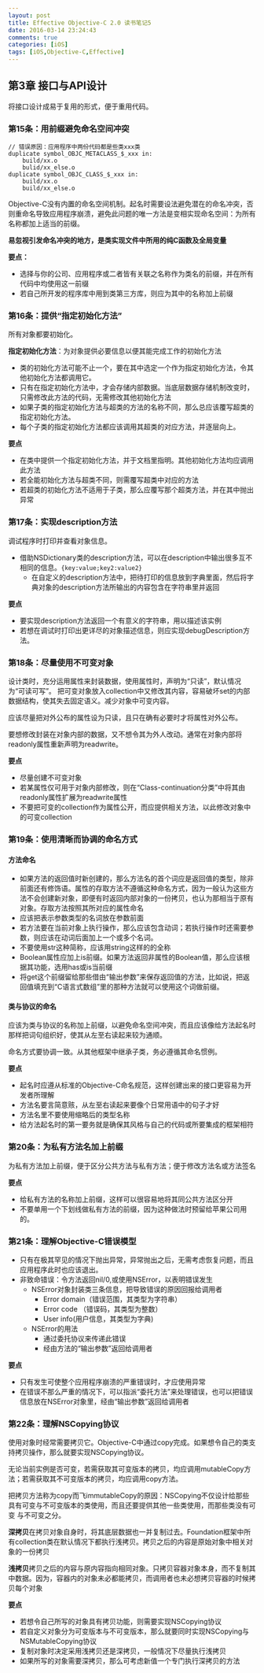 ```yaml
---
layout: post
title: Effective Objective-C 2.0 读书笔记5
date: 2016-03-14 23:24:43
comments: true
categories: [iOS]
tags: [iOS,Objective-C,Effective]
---
```

## 第3章 接口与API设计
将接口设计成易于复用的形式，便于重用代码。

### 第15条：用前缀避免命名空间冲突
```objc
// 错误原因：应用程序中两份代码都是些类xxx类
duplicate symbol_OBJC_METACLASS_$_xxx in:
	build/xx.o
	bulid/xx_else.o
duplicate symbol_OBJC_CLASS_$_xxx in:
	build/xx.o
	build/xx_else.o
```
Objective-C没有内置的命名空间机制。起名时需要设法避免潜在的命名冲突，否则重命名导致应用程序崩溃，避免此问题的唯一方法是变相实现命名空间：为所有名称都加上适当的前缀。

**易忽视引发命名冲突的地方，是类实现文件中所用的纯C函数及全局变量**

<!-- more -->
**要点：**

* 选择与你的公司、应用程序或二者皆有关联之名称作为类名的前缀，并在所有代码中均使用这一前缀
* 若自己所开发的程序库中用到类第三方库，则应为其中的名称加上前缀

### 第16条：提供“指定初始化方法”
所有对象都要初始化。

**指定初始化方法**：为对象提供必要信息以便其能完成工作的初始化方法

* 类的初始化方法可能不止一个，要在其中选定一个作为指定初始化方法，令其他初始化方法都调用它。
* 只有在指定初始化方法中，才会存储内部数据。当底层数据存储机制改变时，只需修改此方法的代码，无需修改其他初始化方法
* 如果子类的指定初始化方法与超类的方法的名称不同，那么总应该覆写超类的指定初始化方法。 
* 每个子类的指定初始化方法都应该调用其超类的对应方法，并逐层向上。

**要点**

* 在类中提供一个指定初始化方法，并于文档里指明。其他初始化方法均应调用此方法
* 若全能初始化方法与超类不同，则需覆写超类中对应的方法
* 若超类的初始化方法不适用于子类，那么应覆写那个超类方法，并在其中抛出异常

### 第17条：实现description方法
调试程序时打印并查看对象信息。

* 借助NSDictionary类的description方法，可以在description中输出很多互不相同的信息。`{key:value;key2:value2}`
	* 在自定义的description方法中，把待打印的信息放到字典里面，然后将字典对象的description方法所输出的内容包含在字符串里并返回

**要点**

* 要实现description方法返回一个有意义的字符串，用以描述该实例
* 若想在调试时打印出更详尽的对象描述信息，则应实现debugDescription方法。

### 第18条：尽量使用不可变对象

设计类时，充分运用属性来封装数据，使用属性时，声明为“只读”，默认情况为“可读可写”。
把可变对象放入collection中又修改其内容，容易破坏set的内部数据结构，使其失去固定语义。减少对象中可变内容。

应该尽量把对外公布的属性设为只读，且只在确有必要时才将属性对外公布。

要想修改封装在对象内部的数据，又不想令其为外人改动。通常在对象内部将readonly属性重新声明为readwrite。

**要点**

* 尽量创建不可变对象
* 若某属性仅可用于对象内部修改，则在“Class-continuation分类”中将其由readonly属性扩展为readwrite属性
* 不要把可变的collection作为属性公开，而应提供相关方法，以此修改对象中的可变collection

### 第19条：使用清晰而协调的命名方式

#### 方法命名
* 如果方法的返回值时新创建的，那么方法名的首个词应是返回值的类型，除非前面还有修饰语。属性的存取方法不遵循这种命名方式，因为一般认为这些方法不会创建新对象，即便有时返回内部对象的一份拷贝，也认为那相当于原有对象。存取方法按照其所对应的属性命名
* 应该把表示参数类型的名词放在参数前面
* 若方法要在当前对象上执行操作，那么应该包含动词；若执行操作时还需要参数，则应该在动词后面加上一个或多个名词。
* 不要使用str这种简称，应该用string这样的的全称
* Boolean属性应加上is前缀。如果方法返回非属性的Boolean值，那么应该根据其功能，选用has或is当前缀
* 将get这个前缀留给那些借由“输出参数”来保存返回值的方法，比如说，把返回值填充到“C语言式数组”里的那种方法就可以使用这个词做前缀。

#### 类与协议的命名

应该为类与协议的名称加上前缀，以避免命名空间冲突，而且应该像给方法起名时那样把词句组织好，使其从左至右读起来较为通顺。

命名方式要协调一致。从其他框架中继承子类，务必遵循其命名惯例。

**要点**

* 起名时应遵从标准的Objective-C命名规范，这样创建出来的接口更容易为开发者所理解
* 方法名要言简意赅，从左至右读起来要像个日常用语中的句子才好
* 方法名里不要使用缩略后的类型名称
* 给方法起名时的第一要务就是确保其风格与自己的代码或所要集成的框架相符

### 第20条：为私有方法名加上前缀

为私有方法加上前缀，便于区分公共方法与私有方法；便于修改方法名或方法签名

**要点**

* 给私有方法的名称加上前缀，这样可以很容易地将其同公共方法区分开
* 不要单用一个下划线做私有方法的前缀，因为这种做法时预留给苹果公司用的。

### 第21条：理解Objective-C错误模型

* 只有在极其罕见的情况下抛出异常，异常抛出之后，无需考虑恢复问题，而且应用程序此时也应该退出。
* 非致命错误：令方法返回nil/0,或使用NSError，以表明错误发生
	* NSError对象封装类三条信息，把导致错误的原因回报给调用者
		* Error domain（错误范围，其类型为字符串）
		* Error code （错误码，其类型为整数）
		* User info(用户信息，其类型为字典)
	* NSError的用法
		* 通过委托协议来传递此错误
		* 经由方法的“输出参数”返回给调用者

**要点**

* 只有发生可使整个应用程序崩溃的严重错误时，才应使用异常
* 在错误不那么严重的情况下，可以指派“委托方法”来处理错误，也可以把错误信息放在NSError对象里，经由“输出参数”返回给调用者

### 第22条：理解NSCopying协议

使用对象时经常需要拷贝它。Objective-C中通过copy完成。如果想令自己的类支持拷贝操作，那么就要实现NSCopying协议。

无论当前实例是否可变，若需获取其可变版本的拷贝，均应调用mutableCopy方法；若需获取其不可变版本的拷贝，均应调用copy方法。

把拷贝方法称为copy而飞immutableCopy的原因：NSCopying不仅设计给那些具有可变与不可变版本的类使用，而且还要提供其他一些类使用，而那些类没有可变 与不可变之分。

**深拷贝**在拷贝对象自身时，将其底层数据也一并复制过去。Foundation框架中所有collection类在默认情况下都执行浅拷贝。拷贝之后的内容是原始对象中相关对象的一份拷贝

**浅拷贝**拷贝之后的内容与原内容指向相同对象。只拷贝容器对象本身，而不复制其中数据。因为，容器内的对象未必都能拷贝，而调用者也未必想拷贝容器的时候拷贝每个对象

**要点**

* 若想令自己所写的对象具有拷贝功能，则需要实现NSCopying协议
* 若自定义对象分为可变版本与不可变版本，那么就要同时实现NSCopying与NSMutableCopying协议
* 复制对象时决定采用浅拷贝还是深拷贝，一般情况下尽量执行浅拷贝
* 如果所写的对象需要深拷贝，那么可考虑新值一个专门执行深拷贝的方法


 
